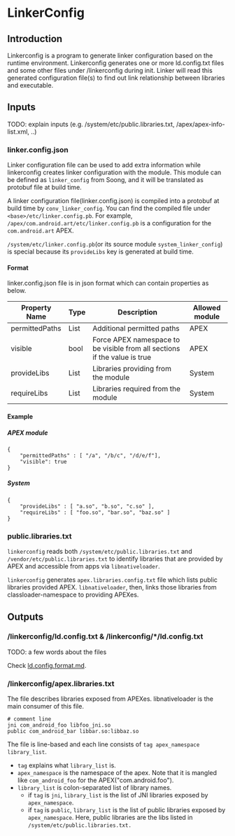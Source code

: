 # LinkerConfig

## Introduction

Linkerconfig is a program to generate linker configuration based on the runtime
environment. Linkerconfig generates one or more ld.config.txt files and some
other files under /linkerconfig during init. Linker will read this generated
configuration file(s) to find out link relationship between libraries and
executable.

## Inputs

TODO: explain inputs (e.g. /system/etc/public.libraries.txt,
/apex/apex-info-list.xml, ..)

### linker.config.json

Linker configuration file can be used to add extra information while linkerconfig
creates linker configuration with the module. This module can be defined as
`linker_config` from Soong, and it will be translated as protobuf file at build
time.

A linker configuration file(linker.config.json) is compiled into a protobuf at build time
by `conv_linker_config`. You can find the compiled file under `<base>/etc/linker.config.pb`.
For example, `/apex/com.android.art/etc/linker.config.pb` is a configuration for the `com.android.art`
APEX.

`/system/etc/linker.config.pb`(or its source module `system_linker_config`) is special because
its `provideLibs` key is generated at build time.

#### Format

linker.config.json file is in json format which can contain properties as below.

| Property Name | Type | Description                                          | Allowed module |
| ------------- | ---- | ---------------------------------------------------- | -------------- |
| permittedPaths| List<string> | Additional permitted paths | APEX |
| visible       | bool | Force APEX namespace to be visible from all sections if the value is true | APEX |
| provideLibs   | List<string> | Libraries providing from the module | System |
| requireLibs   | List<string> | Libraries required from the module | System |

#### Example

##### APEX module
```
{
    "permittedPaths" : [ "/a", "/b/c", "/d/e/f"],
    "visible": true
}
```

##### System
```
{
    "provideLibs" : [ "a.so", "b.so", "c.so" ],
    "requireLibs" : [ "foo.so", "bar.so", "baz.so" ]
}
```

### public.libraries.txt

`linkerconfig` reads both `/system/etc/public.libraries.txt` and `/vendor/etc/public.libraries.txt` to identify
libraries that are provided by APEX and accessible from apps via `libnativeloader`.

`linkerconfig` generates `apex.libraries.config.txt` file which lists public libraries provided APEX. `libnativeloader`, then,
links those libraries from classloader-namespace to providing APEXes.

## Outputs

### /linkerconfig/ld.config.txt & /linkerconfig/*/ld.config.txt

TODO: a few words about the files

Check
[ld.config.format.md](https://android.googlesource.com/platform/bionic/+/master/linker/ld.config.format.md).

### /linkerconfig/apex.libraries.txt

The file describes libraries exposed from APEXes. libnativeloader is the main
consumer of this file.

```
# comment line
jni com_android_foo libfoo_jni.so
public com_android_bar libbar.so:libbaz.so
```

The file is line-based and each line consists of `tag apex_namespace
library_list`.

-   `tag` explains what `library_list` is.
-   `apex_namespace` is the namespace of the apex. Note that it is mangled like
    `com_android_foo` for the APEX("com.android.foo").
-   `library_list` is colon-separated list of library names.
    -   if `tag` is `jni`, `library_list` is the list of JNI libraries exposed
        by `apex_namespace`.
    -   if `tag` is `public`, `library_list` is the list of public libraries
        exposed by `apex_namespace`. Here, public libraries are the libs listed
        in `/system/etc/public.libraries.txt.`